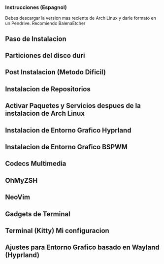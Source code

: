 ### Instrucciones (Espagnol)
Debes descargar la version mas reciente de Arch Linux y darle formato en un Pendrive. Recomiendo BalenaEtcher
## Paso de Instalacion

## Particiones del disco duri

## Post Instalacion (Metodo Dificil)

## Instalacion de Repositorios

## Activar Paquetes y Servicios despues de la instalacion de Arch Linux

## Instalacion de Entorno Grafico Hyprland

## Instalacion de Entorno Grafico BSPWM

## Codecs Multimedia

## OhMyZSH

## NeoVim

## Gadgets de Terminal

## Terminal (Kitty) Mi configuracion

## Ajustes para Entorno Grafico basado en Wayland (Hyprland)
